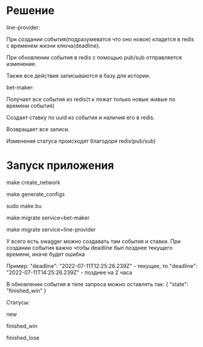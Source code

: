 # Решение
line-provider:

При создании события(подразумеватся что оно новое) кладется в redis с временем жизни ключа(deadline). 

При обновлении события в redis с помощью pub/sub отправляется изменения.

Также все действия записываются в базу для истории.

bet-maker:

Получает все события из redis(т.к лежат только новые живые по времени события)

Создает ставку по uuid из события и наличия его в redis.

Возвращает все записи.

Изменения статуса происходят благодоря redis(pub/sub)

# Запуск приложения

make create_network

make generate_configs

sudo make bu 

make migrate service=bet-maker

make migrate service=line-provider

У всего есть swagger можно создавать там события и ставки.
При создании события важно чтобы deadline был позднее текущего времени, иначе будет ошибка

Пример: "deadline": "2022-07-11T12:25:26.239Z" - текущее, то "deadline": "2022-07-11T14:25:26.239Z" - позднее на 2 часа

В обновлении события в теле запроса можно оставлять так:
{
  "state": "finished_win"
}

Статусы:

new

finished_win

finished_lose